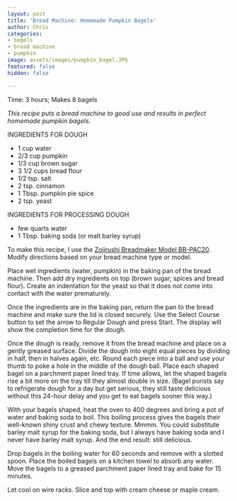 ```yaml
---
layout: post
title: 'Bread Machine: Homemade Pumpkin Bagels'
author: Chris
categories:
- bagels
- bread machine
- pumpkin
image: assets/images/pumpkin_bagel.JPG
featured: false
hidden: false

---
```

Time: 3 hours; Makes 8 bagels

_This recipe puts a bread machine to good use and results in perfect homemade pumpkin bagels._

INGREDIENTS FOR DOUGH

* 1 cup water
* 2/3 cup pumpkin
* 1/3 cup brown sugar
* 3 1/2 cups bread flour
* 1/2 tsp. salt
* 2 tsp. cinnamon
* 1 Tbsp. pumpkin pie spice
* 2 tsp. yeast

INGREDIENTS FOR PROCESSING DOUGH

* few quarts water
* 1 Tbsp. baking soda (or malt barley syrup)

To make this recipe, I use the [Zojirushi Breadmaker Model BB-PAC20](https://www.amazon.com/Zojirushi-BB-PAC20BA-BB-PAC20-Virtuoso-Breadmaker/dp/B0067MQM48/ref=sr_1_3?keywords=zojirushi+bread+machine+bbpac20&qid=1552254883&s=gateway&sr=8-3). Modify directions based on your bread machine type or model.

Place wet ingredients (water, pumpkin) in the baking pan of the bread machine. Then add dry ingredients on top (brown sugar, spices and bread flour). Create an indentation for the yeast so that it does not come into contact with the water prematurely.

Once the ingredients are in the baking pan, return the pan to the bread machine and make sure the lid is closed securely. Use the Select Course button to set the arrow to Regular Dough and press Start. The display will show the completion time for the dough.

Once the dough is ready, remove it from the bread machine and place on a gently greased surface. Divide the dough into eight equal pieces by dividing in half, then in halves again, etc. Round each piece into a ball and use your thumb to poke a hole in the middle of the dough ball. Place each shaped bagel on a parchment paper lined tray. If time allows, let the shaped bagels rise a bit more on the tray till they almost double in size. (Bagel purists say to refrigerate dough for a day but get serious, they still taste delicious without this 24-hour delay and you get to eat bagels sooner this way.)

With your bagels shaped, heat the oven to 400 degrees and bring a pot of water and baking soda to boil. This boiling process gives the bagels their well-known shiny crust and chewy texture. Mmmm. You could substitute barley malt syrup for the baking soda, but I always have baking soda and I never have barley malt syrup. And the end result: still delicious.

Drop bagels in the boiling water for 60 seconds and remove with a slotted spoon. Place the boiled bagels on a kitchen towel to absorb any water. Move the bagels to a greased parchment paper lined tray and bake for 15 minutes. 

Let cool on wire racks. Slice and top with cream cheese or maple cream.